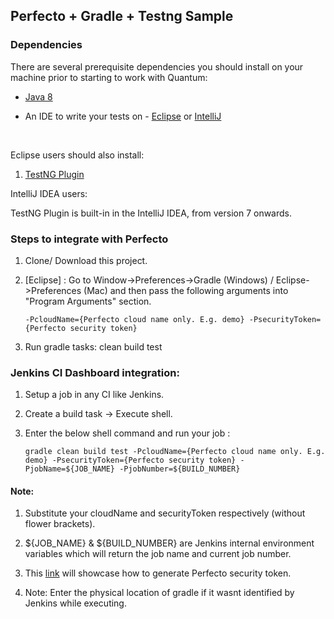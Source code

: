 ## Perfecto + Gradle + Testng Sample</br>

### Dependencies</br>
There are several prerequisite dependencies you should install on your machine prior to starting to work with Quantum:</br>

* [Java 8](http://www.oracle.com/technetwork/java/javase/downloads/jdk8-downloads-2133151.html)</br>

* An IDE to write your tests on - [Eclipse](http://www.eclipse.org/downloads/packages/eclipse-ide-java-developers/marsr) or [IntelliJ](https://www.jetbrains.com/idea/download/#)

</br>

Eclipse users should also install:</br>

1. [TestNG Plugin](http://testng.org/doc/download.html)</br>

IntelliJ IDEA users:</br>

TestNG Plugin is built-in in the IntelliJ IDEA, from version 7 onwards.</br>

### Steps to integrate with Perfecto </br>

1. Clone/ Download this project.</br>
2. [Eclipse] : Go to Window->Preferences->Gradle (Windows) / Eclipse->Preferences (Mac) and then pass the following arguments into "Program Arguments" section.</br>

	`-PcloudName={Perfecto cloud name only. E.g. demo} -PsecurityToken={Perfecto security token}`</br>
3. Run gradle tasks: clean build test</br>

### Jenkins CI Dashboard integration:
1. Setup a job in any CI like Jenkins.</br>
2. Create a build task -> Execute shell.</br>
3. Enter the below shell command and run your job :</br>

	`gradle clean build test -PcloudName={Perfecto cloud name only. E.g. demo} -PsecurityToken={Perfecto security token} -PjobName=${JOB_NAME} -PjobNumber=${BUILD_NUMBER}` </br>


#### Note: 

1. Substitute your cloudName and securityToken respectively (without flower brackets).</br>

2. ${JOB_NAME} & ${BUILD_NUMBER} are Jenkins internal environment variables which will return the job name and current job number.</br>

3. This [link](https://developers.perfectomobile.com/display/PD/Generate+security+tokens) will showcase how to generate Perfecto security token.</br>

4. Note: Enter the physical location of gradle if it wasnt identified by Jenkins while executing.</br>